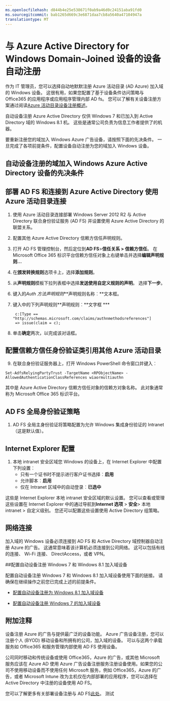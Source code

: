 ```yaml
---
ms.openlocfilehash: d844b4e25e538671f0ab9a46d0c24151aba91fd0
ms.sourcegitcommit: bab1265d669c3e6871daa7cb8a5640a47104947a
translationtype: MT
---
```

<properties
    pageTitle="设备自动注册了 Azure Active Directory for Windows Domain-Joined 设备 |Microsoft Azure"
    description="IT 管理员可以选择加入域的 Windows 设备注册 Azure 活动目录 (AD Azure) 自动地默默。"
    services="active-directory"
    documentationCenter=""
    authors="femila"
    manager="stevenpo"
    editor=""/>

<tags
    ms.service="active-directory"
    ms.workload="identity"
    ms.tgt_pltfrm="na"
    ms.devlang="na"
    ms.topic="article"
    ms.date="08/14/2015"
    ms.author="femila"/>

# 与 Azure Active Directory for Windows Domain-Joined 设备的设备自动注册

作为 IT 管理员，您可以选择自动地默默注册 Azure 活动目录 (AD Azure) 加入域的 Windows 设备。 这很有用，如果您配置了基于设备条件访问策略与 Office365 的应用程序或应用程序管理内部 AD fs。 您可以了解有关设备注册方案通过阅读[Azure 活动目录设备注册概述](active-directory-conditional-access-device-registration-overview.md)。

自动设备注册 Azure Active Directory 仅供 Windows 7 和已加入到 Active Directory 域的 Windows 8.1 机。 这些是通常公司负责为信息工作者提供了的机器。

要重新注册您的域加入 Windows Azure 广告设备，请按照下面的先决条件。 一旦完成了各项前提条件，配置设备自动注册为您的域加入 Windows 设备。

## 自动设备注册的域加入 Windows Azure Active Directory 设备的先决条件

部署 AD FS 和连接到 Azure Active Directory 使用 Azure 活动目录连接
----------------------------------------------------------------------------------------------
1. 使用 Azure 活动目录连接部署 Windows Server 2012 R2 与 Active Directory 联合身份验证服务 (AD FS) 并设置使用 Azure Active Directory 的联盟关系。
2. 配置其他 Azure Active Directory 信赖方信任声明规则。
3. 打开 AD FS 管理控制台，然后定位到**AD FS**>**信任关系 > 信赖方信任**。 在 Microsoft Office 365 标识平台信赖方信任对象上右键单击并选择**编辑声明规则...**
4. 在**颁发转换规则**选项卡上，选择**添加规则**。
5. 从**声明规则**模板下拉列表框中选择**发送使用自定义规则的声明**。 选择**下一步**。
6. 键入的*Auth 方法声明规则***声明规则名称︰**文本框。
7. 键入中的下列声明规则**声明规则︰**文字框 ***

        c:[Type == "http://schemas.microsoft.com/claims/authnmethodsreferences"]
        => issue(claim = c);
    
8. 单击**确定**两次，以完成该对话框。

配置信赖方信任身份验证类引用其他 Azure 活动目录
-----------------------------------------------------------------------------------------------------
9. 在联合身份验证服务器上，打开 Windows PowerShell 命令窗口并键入︰


  `Set-AdfsRelyingPartyTrust -TargetName <RPObjectName> -AllowedAuthenticationClassReferences wiaormultiauthn`
   
其中<RPObjectName>是 Azure Active Directory 信赖方信任对象的信赖方对象名称。 此对象通常称为 Microsoft Office 365 标识平台。

AD FS 全局身份验证策略
-----------------------------------------------------------------------------
1. AD FS 全局主身份验证将策略配置为允许 Windows 集成身份验证的 Intranet （这是默认值）。


Internet Explorer 配置
------------------------------------------------------------------------------
1. 本地 intranet 安全区域您 Windows 的设备上，在 Internet Explorer 中配置下列设置︰
    * 只有一个证书时不提示进行客户证书选择︰**启用**
    * 允许脚本︰**启用**
    * 仅在 Intranet 区域中的自动登录︰**已选中**

这些是 Internet Explorer 本地 intranet 安全区域的默认设置。 您可以查看或管理这些设置在 Internet Explorer 中的通过导航到**Internet 选项** > **安全**> 本地 intranet > 自定义级别。 您还可以配置这些设置使用 Active Directory 组策略。

网络连接
-------------------------------------------------------------
加入域的 Windows 设备必须连接到 AD FS 和 Active Directory 域控制器自动注册 Azure 的广告。 这通常意味着该计算机必须连接到公司网络。 这可以包括有线的连接、 Wi-Fi 连接、 DirectAccess，或者 VPN。

##配置自动设备注册 Windows 7 和 Windows 8.1 加入域设备

配置自动设备注册 Windows 7 和 Windows 8.1 加入域设备使用下面的链接。 请确保在继续操作之前您已完成上述的前提条件。

* [配置自动设备注册为 Windows 8.1 加入域设备](active-directory-conditional-access-automatic-device-registration-windows8_1.md)

* [配置自动设备注册 Windows 7 的加入域设备](active-directory-conditional-access-automatic-device-registration-windows7.md)

附加注释
--------------------------------------------------------------------

设备注册 Azure 的广告与提供最广泛的设备功能。 Azure 广告设备注册，您可以注册个人 (BYOD) 移动设备和所拥有的公司，加入域的设备。 可以与这两个承载服务如 Office365 和服务管理内部使用 AD FS 使用设备。 

公司同时移动和传统设备或使用 Office365，Azure 的广告，或其他 Microsoft 服务应该在 Azure AD 使用 Azure 广告设备注册服务注册设备使用。如果您的公司不使用移动设备而不使用任何 Microsoft 服务，例如 Office365，Azure 的广告，或者 Microsoft Intune 改为主机仅在内部部署的应用程序，您可以选择在 Active Directory 中注册的设备使用 AD FS。 

您可以了解更多有关部署设备注册与 AD FS[此处](https://technet.microsoft.com/en-us/library/dn486831.aspx)。
测试
